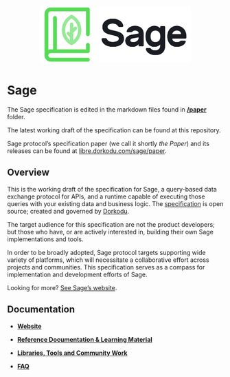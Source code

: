 <p align="center">
  <img alt="Sage Logo" src="resources/sage-dark.png" style="width: 70% !important; height: auto !important; margin: 5px auto !important;" />
</p>

# Sage

The Sage specification is edited in the markdown files found in [**/paper**](./paper) folder.

The latest working draft of the specification can be found at this repository.

Sage protocol’s specification paper (we call it shortly *the Paper*) and its releases can be found at [libre.dorkodu.com/sage/paper](https://libre.dorkodu.com/sage/paper).

## Overview

This is the working draft of the specification for Sage, a query-based data exchange protocol for APIs, and a runtime capable of executing those queries with your existing data and business logic. The [specification](https://libre.dorkodu.com/sage/paper) is open source; created and governed by [Dorkodu](https://dorkodu.com).

The target audience for this specification are not the product developers; but those who have, or are actively interested in, building their own Sage implementations and tools.

In order to be broadly adopted, Sage protocol targets supporting wide variety of platforms, which will necessitate a collaborative effort across projects and communities. This specification serves as a compass for implementation and development efforts of Sage.

Looking for more? [See Sage’s website](https://libre.dorkodu.com/sage).

## Documentation

- **[Website](https://libre.dorkodu.com/sage)**

- **[Reference Documentation & Learning Material](https://libre.dorkodu.com/sage/learn)**

- **[Libraries, Tools and Community Work](https://libre.dorkodu.com/sage/code)**

- **[FAQ](https://libre.dorkodu.com/sage/faq)**
